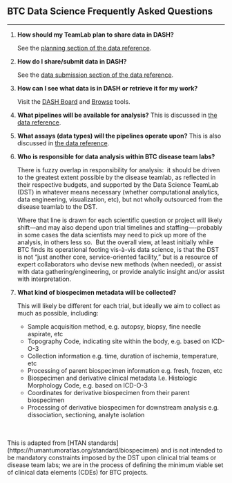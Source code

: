 
<style>
   .navbar, .bs-sidebar { display: none; }
</style>

## BTC Data Science Frequently Asked Questions
<hr>

1. **How should my TeamLab plan to share data in DASH?**

	See the [planning section of the data reference](index.md#planning-for-data-sharing).

2. **How do I share/submit data in DASH?**

	See the [data submission section of the data reference](index.md#submitting-data).

3. **How can I see what data is in DASH or retrieve it for my work?**

    Visit the [DASH Board](https://board.breakthroughcancer.org) and [Browse](https://data.breakthroughcancer.org) tools.

4. **What pipelines will be available for analysis?**
   This is discussed in [the data reference](index.md#analysis-and-pipelines).

5. **What assays (data types) will the pipelines operate upon?**
   This is also discussed in [the data reference](index.md#analysis-and-pipelines).

6. **Who is responsible for data analysis within BTC disease team labs?**

    There is fuzzy overlap in responsibility for analysis:  it should be driven to the greatest extent possible by the
    disease teamlab, as reflected in their respective budgets, and supported by the Data Science TeamLab (DST)
	in whatever means necessary (whether computational analytics, data engineering, visualization, etc), but not
	wholly outsourced from the disease teamlab to the DST.

    Where that line is drawn for each scientific question or project will likely shift—and may also depend upon
	trial timelines and staffing—-probably in some cases the data scientists may need to pick up more of the
	analysis, in others less so.  But the overall view, at least initially while BTC finds its operational
	footing vis-à-vis data science, is that the DST is not “just another core, service-oriented facility,” but
	is a resource of expert collaborators who devise new methods (when needed), or assist with data
	gathering/engineering, or provide analytic insight and/or assist with interpretation.

7. **What kind of biospecimen metadata will be collected?**

     This will likely be different for each trial, but ideally we aim to collect as much as possible, including:

    - Sample acquisition method, e.g. autopsy, biopsy, fine needle aspirate, etc
    - Topography Code, indicating site within the body, e.g. based on ICD-O-3
    - Collection information e.g. time, duration of ischemia, temperature, etc
    - Processing of parent biospecimen information e.g. fresh, frozen, etc
    - Biospecimen and derivative clinical metadata I.e. Histologic Morphology Code, e.g. based on ICD-O-3
    - Coordinates for derivative biospecimen from their parent biospecimen
    - Processing of derivative biospecimen for downstream analysis e.g. dissociation, sectioning, analyte isolation 
<br>
<br>
     This is adapted from [HTAN standards](https://humantumoratlas.org/standard/biospecimen) and is not intended
	 to be mandatory constraints imposed by the DST upon clinical trial teams or disease team labs; we are in the
	 process of defining the minimum viable set of clinical data elements (CDEs) for BTC projects.

